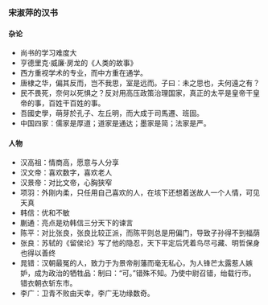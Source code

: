 ### 宋淑萍的汉书

#### 杂论
* 尚书的学习难度大
* 亨德里克·威廉·房龙的《人类的故事》
* 西方重视学术的专业，而中方重在通学。
* 唐棣之华，偏其反而，岂不我思，室是远而。子曰：未之思也，夫何遠之有？
* 民不畏死，奈何以死惧之？反对用高压政策治理国家，真正的太平是皇帝干皇帝的事，百姓干百姓的事。
* 吾國史學，萌芽於孔子、左丘明，而大成于司馬遷、班固。
* 中国四家：儒家是厚道；道家是通达；墨家是简；法家是严。

#### 人物
* 汉高祖：情商高，愿意与人分享
* 汉文帝：喜欢数字，喜欢老人
* 汉景帝：对比文帝，心胸狭窄
* 项羽：外刚内柔，只任用自己喜欢的人，在垓下还想着送故人一个人情，可见天真
* 韩信：优和不敏
* 蒯通：亮点是劝韩信三分天下的谏言
* 陈平：对比张良，张良比较正派，而陈平则总是用偏门，导致子孙得不到福荫
* 张良：苏轼的《留侯论》写了他的隐忍，天下平定后凭着鸟尽弓藏、明哲保身也得以善终
* 晁错：汉朝最冤的人，致力于为景帝削藩而毫无私心，为人锋芒太露惹人嫉妒，成为政治的牺牲品：制曰：“可。”错殊不知。乃使中尉召错，绐载行巿。错衣朝衣斩东巿。
* 李广：卫青不败由天幸，李广无功缘数奇。
